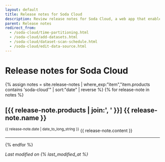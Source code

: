 ```yaml
---
layout: default
title: Release notes for Soda Cloud
description: Review release notes for Soda Cloud, a web app that enables you visualize data quality test results and set alerts and notifications.
parent: Release notes
redirect_from:
  - /soda-cloud/time-partitioning.html
  - /soda-cloud/add-datasets.html
  - /soda-cloud/dataset-scan-schedule.html
  - /soda-cloud/edit-data-source.html
---
```


# Release notes for Soda Cloud

{% assign notes = site.release-notes | where_exp:"item","item.products contains 'soda-cloud'" | sort:"date" | reverse %}
{% for release-note in notes %}
  <h2>[{{ release-note.products | join:', ' }}] {{ release-note.name }}</h2>
  <sup>{{ release-note.date | date_to_long_string }}</sup>
  {{ release-note.content }}
  <hr/>
{% endfor %}

*Last modified on {% last_modified_at %}*